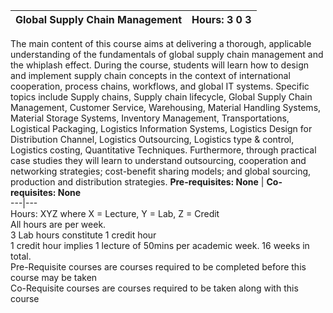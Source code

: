 **Global Supply Chain Management** | **Hours: 3 0 3**  
---|---  
The main content of this course aims at delivering a thorough, applicable understanding of the fundamentals of global supply chain management and the whiplash effect. During the course, students will learn how to design and implement supply chain concepts in the context of international cooperation, process chains, workflows, and global IT systems. Specific topics include Supply chains, Supply chain lifecycle, Global Supply Chain Management, Customer Service, Warehousing, Material Handling Systems, Material Storage Systems, Inventory Management, Transportations, Logistical Packaging, Logistics Information Systems, Logistics Design for Distribution Channel, Logistics Outsourcing, Logistics type & control, Logistics costing, Quantitative Techniques. Furthermore, through practical case studies they will learn to understand outsourcing, cooperation and networking strategies; cost-benefit sharing models; and global sourcing, production and distribution strategies.
**Pre-requisites: None** | **Co-requisites: None**  
---|---  
Hours: XYZ where X = Lecture, Y = Lab, Z = Credit  
All hours are per week.  
3 Lab hours constitute 1 credit hour  
1 credit hour implies 1 lecture of 50mins per academic week. 16 weeks in total.  
Pre-Requisite courses are courses required to be completed before this course may be taken  
Co-Requisite courses are courses required to be taken along with this course
